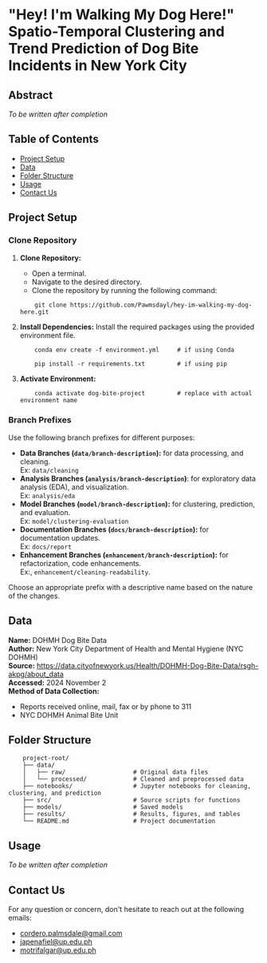 # "Hey! I'm Walking My Dog Here!" Spatio-Temporal Clustering and Trend Prediction of Dog Bite Incidents in New York City

## Abstract

*To be written after completion*

## Table of Contents
- [Project Setup](#project-setup)
- [Data](#data)
- [Folder Structure](#folder-structure)
- [Usage](#usage)
- [Contact Us](#contact-us)

## Project Setup

### Clone Repository

1. **Clone Repository:**
    - Open a terminal.
    - Navigate to the desired directory.
    - Clone the repository by running the following command:
    ```
        git clone https://github.com/Pawmsdayl/hey-im-walking-my-dog-here.git
    ```

2. **Install Dependencies:**
Install the required packages using the provided environment file.
    ```
        conda env create -f environment.yml     # if using Conda
    ```
    ```
        pip install -r requirements.txt         # if using pip
    ```

3. **Activate Environment:**
    ```
        conda activate dog-bite-project         # replace with actual environment name
    ```

### Branch Prefixes
Use the following branch prefixes for different purposes:
- **Data Branches (`data/branch-description`):** for data processing, and cleaning.  
Ex: `data/cleaning`
- **Analysis Branches (`analysis/branch-description`)**: for exploratory data analysis (EDA), and visualization.  
Ex: `analysis/eda`
- **Model Branches (`model/branch-description`):** for clustering, prediction, and evaluation.  
Ex: `model/clustering-evaluation`
- **Documentation Branches (`docs/branch-description`):** for documentation updates.  
Ex: `docs/report`
- **Enhancement Branches (`enhancement/branch-description`):** for refactorization, code enhancements.  
Ex:, `enhancement/cleaning-readability`.

Choose an appropriate prefix with a descriptive name based on the nature of the changes.

## Data

**Name:** DOHMH Dog Bite Data  
**Author:** New York City Department of Health and Mental Hygiene (NYC DOHMH)  
**Source:** https://data.cityofnewyork.us/Health/DOHMH-Dog-Bite-Data/rsgh-akpg/about_data  
**Accessed:** 2024 November 2  
**Method of Data Collection:**  
* Reports received online, mail, fax or by phone to 311
* NYC DOHMH Animal Bite Unit

## Folder Structure
```
    project-root/  
    ├── data/  
    │   ├── raw/                   # Original data files  
    │   └── processed/             # Cleaned and preprocessed data  
    ├── notebooks/                 # Jupyter notebooks for cleaning, clustering, and prediction  
    ├── src/                       # Source scripts for functions  
    ├── models/                    # Saved models   
    ├── results/                   # Results, figures, and tables  
    └── README.md                  # Project documentation  
```

## Usage

*To be written after completion*

## Contact Us
For any question or concern, don't hesitate to reach out at the following emails:
- cordero.palmsdale@gmail.com
- japenafiel@up.edu.ph
- motrifalgar@up.edu.ph